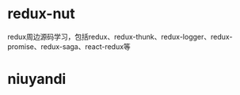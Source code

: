 # redux-nut

redux周边源码学习，包括redux、redux-thunk、redux-logger、redux-promise、redux-saga、react-redux等
# niuyandi
